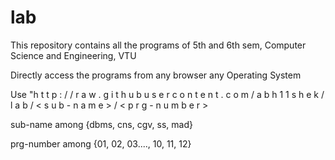 # lab

This repository contains all the programs of 5th and 6th sem, Computer Science and Engineering, VTU

Directly access the programs from any browser any Operating System

Use "h t t p : / / r a w . g i t h u b u s e r c o n t e n t . c o m / a b h 1 1 s h e k / l a b / < s u b - n a m e > / < p r g - n u m b e r >
  
  sub-name among {dbms, cns, cgv, ss, mad}
  
  prg-number among {01, 02, 03...., 10, 11, 12} 
